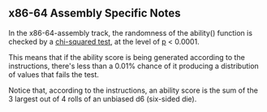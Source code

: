 ## x86-64 Assembly Specific Notes

In the x86-64-assembly track, the randomness of the ability() function is checked by a [chi-squared test][chi-squared-test], at the level of [p][p-value] < 0.0001.

This means that if the ability score is being generated according to the instructions, there's less than a 0.01% chance of it producing a distribution of values that fails the test.

Notice that, according to the instructions, an ability score is the sum of the 3 largest out of 4 rolls of an unbiased d6 (six-sided die).

[chi-squared-test]: https://en.wikipedia.org/wiki/Pearson%27s_chi-squared_test
[p-value]: https://en.wikipedia.org/wiki/P-value
